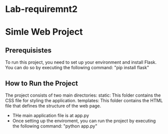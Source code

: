 # Lab-requiremnt2

# Simle Web Project

## Prerequisistes
To run this project, you need to set up your environment and install Flask. You can do so by executing the following command: "pip install flask"

## How to Run the Project
The project consists of two main directories:
  static: This folder contains the CSS file for styling the application.
  templates: This folder contains the HTML file that defines the structure of the web page.
- THe main application file is at app.py
- Once setting up the enviroment, you can run the project by executing the following command: "python app.py"
